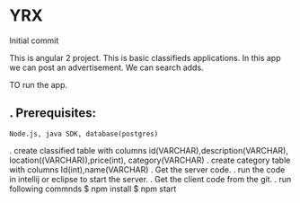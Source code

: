 # YRX
Initial commit

This is angular 2 project. This is basic classifieds applications. In this app we can post an advertisement. We can search adds.

TO run the app.

. Prerequisites:
---------------- 
	Node.js, java SDK, database(postgres)
	
. create classified table with columns id(VARCHAR),description(VARCHAR), location((VARCHAR)),price(int), category(VARCHAR)
. create category table with columns Id(int),name(VARCHAR)
. Get the server code.
. run the code in intellij or eclipse to start the server.
. Get the client code from the git.
. run following commnds
	$ npm install
	$ npm start
	